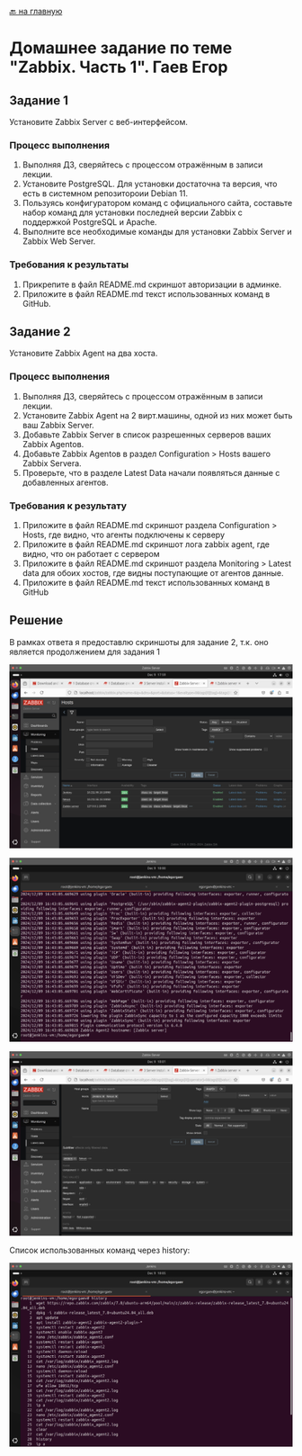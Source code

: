 [🔙 на главную](https://github.com/YeezyWhy/netology-homework/tree/main)

# Домашнее задание по теме "Zabbix. Часть 1". Гаев Егор

## Задание 1

Установите Zabbix Server с веб-интерфейсом.

### Процесс выполнения
1. Выполняя ДЗ, сверяйтесь с процессом отражённым в записи лекции.
2. Установите PostgreSQL. Для установки достаточна та версия, что есть в системном репозитороии Debian 11.
3. Пользуясь конфигуратором команд с официального сайта, составьте набор команд для установки последней версии Zabbix с поддержкой PostgreSQL и Apache.
4. Выполните все необходимые команды для установки Zabbix Server и Zabbix Web Server.

### Требования к результаты 
1. Прикрепите в файл README.md скриншот авторизации в админке.
2. Приложите в файл README.md текст использованных команд в GitHub.


## Задание 2

Установите Zabbix Agent на два хоста.

### Процесс выполнения
1. Выполняя ДЗ, сверяйтесь с процессом отражённым в записи лекции.
2. Установите Zabbix Agent на 2 вирт.машины, одной из них может быть ваш Zabbix Server.
3. Добавьте Zabbix Server в список разрешенных серверов ваших Zabbix Agentов.
4. Добавьте Zabbix Agentов в раздел Configuration > Hosts вашего Zabbix Servera.
5. Проверьте, что в разделе Latest Data начали появляться данные с добавленных агентов.

### Требования к результату
1. Приложите в файл README.md скриншот раздела Configuration > Hosts, где видно, что агенты подключены к серверу
2. Приложите в файл README.md скриншот лога zabbix agent, где видно, что он работает с сервером
3. Приложите в файл README.md скриншот раздела Monitoring > Latest data для обоих хостов, где видны поступающие от агентов данные.
4. Приложите в файл README.md текст использованных команд в GitHub


## Решение

В рамках ответа я предоставлю скриншоты для задание 2, т.к. оно является продолжением для задания 1

![Скриншот Configuration > Hosts](img/image.png)

![Скриншот с сервера с женькинсом](img/image-1.png)

![Скриншот о том что данные о хостах поступают на сервер](img/image-2.png)

Список использованных команд через history:

![команды](img/image-3.png)